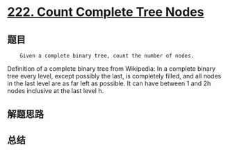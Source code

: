 # [222. Count Complete Tree Nodes](https://leetcode.com/problems/count-complete-tree-nodes/)

## 题目

        Given a complete binary tree, count the number of nodes.

Definition of a complete binary tree from Wikipedia:
In a complete binary tree every level, except possibly the last, is completely filled, and all nodes in the last level are as far left as possible. It can have between 1 and 2h nodes inclusive at the last level h.
      

## 解题思路


## 总结


